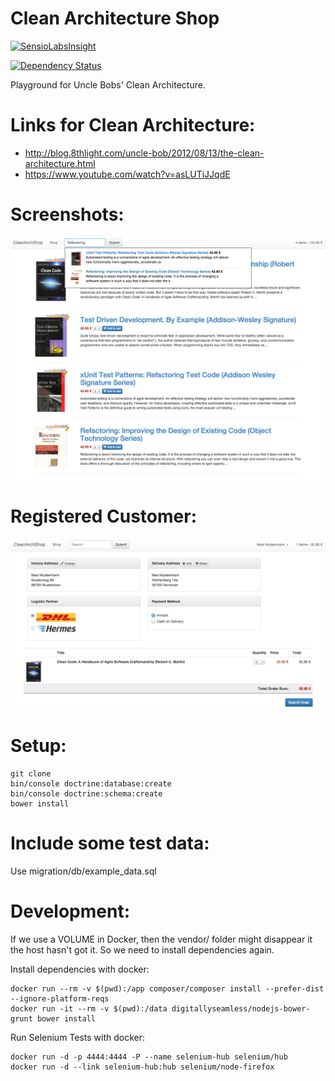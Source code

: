 Clean Architecture Shop
==============
[![SensioLabsInsight](https://insight.sensiolabs.com/projects/5bf37e1e-72fb-4950-9975-7e348beb5ed5/big.png)](https://insight.sensiolabs.com/projects/5bf37e1e-72fb-4950-9975-7e348beb5ed5)

[![Dependency Status](https://www.versioneye.com/user/projects/579a3ebe3815c800516147e0/badge.svg?style=flat-square)](https://www.versioneye.com/user/projects/579a3ebe3815c800516147e0)

Playground for Uncle Bobs' Clean Architecture.

Links for Clean Architecture:
=============================

 - http://blog.8thlight.com/uncle-bob/2012/08/13/the-clean-architecture.html
 - https://www.youtube.com/watch?v=asLUTiJJqdE

Screenshots:
============

![screenshot](screenshot.png)

Registered Customer:
====================
![screenshot](screenshot_registered.png)

Setup:
====

    git clone 
    bin/console doctrine:database:create
    bin/console doctrine:schema:create
    bower install

Include some test data:
====

Use migration/db/example_data.sql

Development:
===

If we use a VOLUME in Docker, then the vendor/ folder might disappear it the host hasn't got it.
So we need to install dependencies again.

Install dependencies with docker:

    docker run --rm -v $(pwd):/app composer/composer install --prefer-dist --ignore-platform-reqs
    docker run -it --rm -v $(pwd):/data digitallyseamless/nodejs-bower-grunt bower install


Run Selenium Tests with docker:

    docker run -d -p 4444:4444 -P --name selenium-hub selenium/hub
    docker run -d --link selenium-hub:hub selenium/node-firefox

